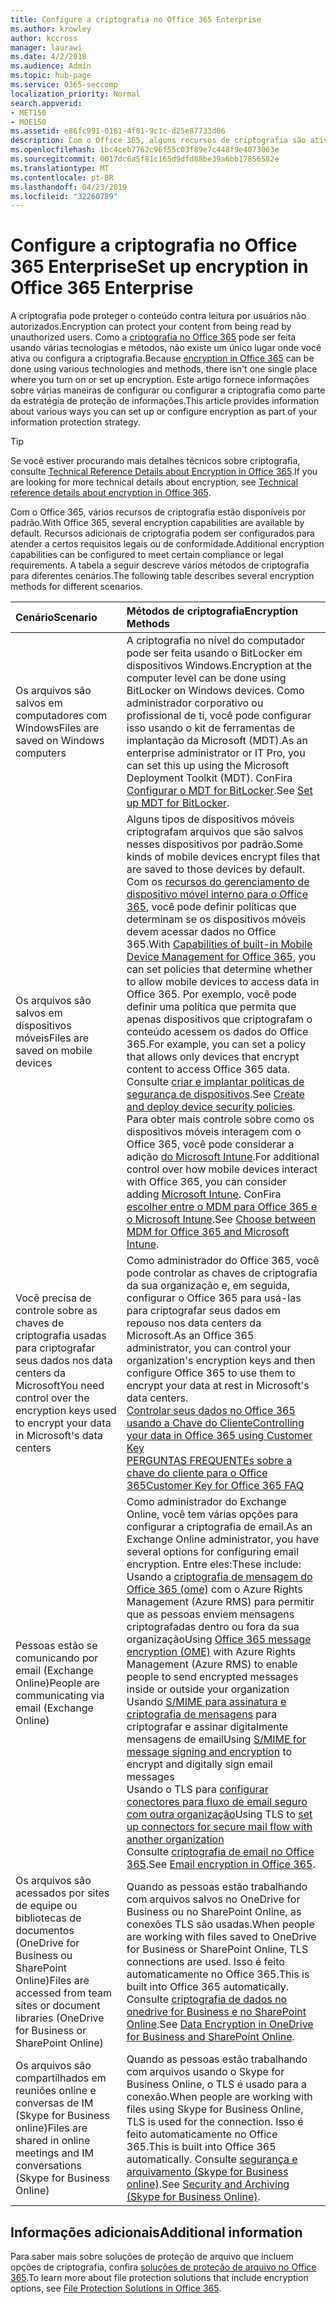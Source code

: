 ```yaml
---
title: Configure a criptografia no Office 365 Enterprise
ms.author: krowley
author: kccross
manager: laurawi
ms.date: 4/2/2018
ms.audience: Admin
ms.topic: hub-page
ms.service: O365-seccomp
localization_priority: Normal
search.appverid:
- MET150
- MOE150
ms.assetid: e86fc991-0161-4f01-9c1c-d25e87733d06
description: Com o Office 365, alguns recursos de criptografia são ativados por padrão; outros recursos podem ser configurados para atender a certos requisitos legais ou de conformidade.
ms.openlocfilehash: 1bc4ceb7762c96f55c03f89e7c448f9e4073063e
ms.sourcegitcommit: 0017dc6a5f81c165d9dfd88be39a6bb17856582e
ms.translationtype: MT
ms.contentlocale: pt-BR
ms.lasthandoff: 04/23/2019
ms.locfileid: "32260789"
---
```

# <a name="set-up-encryption-in-office-365-enterprise"></a><span data-ttu-id="02d92-103">Configure a criptografia no Office 365 Enterprise</span><span class="sxs-lookup"><span data-stu-id="02d92-103">Set up encryption in Office 365 Enterprise</span></span>

<span data-ttu-id="02d92-104">A criptografia pode proteger o conteúdo contra leitura por usuários não autorizados.</span><span class="sxs-lookup"><span data-stu-id="02d92-104">Encryption can protect your content from being read by unauthorized users.</span></span> <span data-ttu-id="02d92-105">Como a [criptografia no Office 365](encryption.md) pode ser feita usando várias tecnologias e métodos, não existe um único lugar onde você ativa ou configura a criptografia.</span><span class="sxs-lookup"><span data-stu-id="02d92-105">Because [encryption in Office 365](encryption.md) can be done using various technologies and methods, there isn't one single place where you turn on or set up encryption.</span></span> <span data-ttu-id="02d92-106">Este artigo fornece informações sobre várias maneiras de configurar ou configurar a criptografia como parte da estratégia de proteção de informações.</span><span class="sxs-lookup"><span data-stu-id="02d92-106">This article provides information about various ways you can set up or configure encryption as part of your information protection strategy.</span></span>
  
> [!TIP]
> <span data-ttu-id="02d92-107">Se você estiver procurando mais detalhes técnicos sobre criptografia, consulte [Technical Reference Details about Encryption in Office 365](technical-reference-details-about-encryption.md).</span><span class="sxs-lookup"><span data-stu-id="02d92-107">If you are looking for more technical details about encryption, see [Technical reference details about encryption in Office 365](technical-reference-details-about-encryption.md).</span></span>
  
<span data-ttu-id="02d92-108">Com o Office 365, vários recursos de criptografia estão disponíveis por padrão.</span><span class="sxs-lookup"><span data-stu-id="02d92-108">With Office 365, several encryption capabilities are available by default.</span></span> <span data-ttu-id="02d92-109">Recursos adicionais de criptografia podem ser configurados para atender a certos requisitos legais ou de conformidade.</span><span class="sxs-lookup"><span data-stu-id="02d92-109">Additional encryption capabilities can be configured to meet certain compliance or legal requirements.</span></span> <span data-ttu-id="02d92-110">A tabela a seguir descreve vários métodos de criptografia para diferentes cenários.</span><span class="sxs-lookup"><span data-stu-id="02d92-110">The following table describes several encryption methods for different scenarios.</span></span>
  
|<span data-ttu-id="02d92-111">**Cenário**</span><span class="sxs-lookup"><span data-stu-id="02d92-111">**Scenario**</span></span>|<span data-ttu-id="02d92-112">**Métodos de criptografia**</span><span class="sxs-lookup"><span data-stu-id="02d92-112">**Encryption Methods**</span></span>|
|:-----|:-----|
|<span data-ttu-id="02d92-113">Os arquivos são salvos em computadores com Windows</span><span class="sxs-lookup"><span data-stu-id="02d92-113">Files are saved on Windows computers</span></span>  <br/> |<span data-ttu-id="02d92-114">A criptografia no nível do computador pode ser feita usando o BitLocker em dispositivos Windows.</span><span class="sxs-lookup"><span data-stu-id="02d92-114">Encryption at the computer level can be done using BitLocker on Windows devices.</span></span> <span data-ttu-id="02d92-115">Como administrador corporativo ou profissional de ti, você pode configurar isso usando o kit de ferramentas de implantação da Microsoft (MDT).</span><span class="sxs-lookup"><span data-stu-id="02d92-115">As an enterprise administrator or IT Pro, you can set this up using the Microsoft Deployment Toolkit (MDT).</span></span> <span data-ttu-id="02d92-116">ConFira [Configurar o MDT for BitLocker](https://go.microsoft.com/fwlink/?linkid=849282).</span><span class="sxs-lookup"><span data-stu-id="02d92-116">See [Set up MDT for BitLocker](https://go.microsoft.com/fwlink/?linkid=849282).</span></span>  <br/> |
|<span data-ttu-id="02d92-117">Os arquivos são salvos em dispositivos móveis</span><span class="sxs-lookup"><span data-stu-id="02d92-117">Files are saved on mobile devices</span></span>  <br/> |<span data-ttu-id="02d92-118">Alguns tipos de dispositivos móveis criptografam arquivos que são salvos nesses dispositivos por padrão.</span><span class="sxs-lookup"><span data-stu-id="02d92-118">Some kinds of mobile devices encrypt files that are saved to those devices by default.</span></span> <span data-ttu-id="02d92-119">Com os [recursos do gerenciamento de dispositivo móvel interno para o Office 365](https://support.office.com/article/a1da44e5-7475-4992-be91-9ccec25905b0), você pode definir políticas que determinam se os dispositivos móveis devem acessar dados no Office 365.</span><span class="sxs-lookup"><span data-stu-id="02d92-119">With [Capabilities of built-in Mobile Device Management for Office 365](https://support.office.com/article/a1da44e5-7475-4992-be91-9ccec25905b0), you can set policies that determine whether to allow mobile devices to access data in Office 365.</span></span> <span data-ttu-id="02d92-120">Por exemplo, você pode definir uma política que permita que apenas dispositivos que criptografam o conteúdo acessem os dados do Office 365.</span><span class="sxs-lookup"><span data-stu-id="02d92-120">For example, you can set a policy that allows only devices that encrypt content to access Office 365 data.</span></span> <span data-ttu-id="02d92-121">Consulte [criar e implantar políticas de segurança de dispositivos](https://support.office.com/article/d310f556-8bfb-497b-9bd7-fe3c36ea2fd6).</span><span class="sxs-lookup"><span data-stu-id="02d92-121">See [Create and deploy device security policies](https://support.office.com/article/d310f556-8bfb-497b-9bd7-fe3c36ea2fd6).</span></span>  <br/> <span data-ttu-id="02d92-122">Para obter mais controle sobre como os dispositivos móveis interagem com o Office 365, você pode considerar a adição [do Microsoft Intune](https://aka.ms/qzln04).</span><span class="sxs-lookup"><span data-stu-id="02d92-122">For additional control over how mobile devices interact with Office 365, you can consider adding [Microsoft Intune](https://aka.ms/qzln04).</span></span> <span data-ttu-id="02d92-123">ConFira [escolher entre o MDM para Office 365 e o Microsoft Intune](https://support.office.com/article/c93d9ab9-efb2-4349-9b93-30c30562ee22).</span><span class="sxs-lookup"><span data-stu-id="02d92-123">See [Choose between MDM for Office 365 and Microsoft Intune](https://support.office.com/article/c93d9ab9-efb2-4349-9b93-30c30562ee22).</span></span>  <br/> |
|<span data-ttu-id="02d92-124">Você precisa de controle sobre as chaves de criptografia usadas para criptografar seus dados nos data centers da Microsoft</span><span class="sxs-lookup"><span data-stu-id="02d92-124">You need control over the encryption keys used to encrypt your data in Microsoft's data centers</span></span>  <br/> | <span data-ttu-id="02d92-125">Como administrador do Office 365, você pode controlar as chaves de criptografia da sua organização e, em seguida, configurar o Office 365 para usá-las para criptografar seus dados em repouso nos data centers da Microsoft.</span><span class="sxs-lookup"><span data-stu-id="02d92-125">As an Office 365 administrator, you can control your organization's encryption keys and then configure Office 365 to use them to encrypt your data at rest in Microsoft's data centers.</span></span>  <br/> [<span data-ttu-id="02d92-126">Controlar seus dados no Office 365 usando a Chave do Cliente</span><span class="sxs-lookup"><span data-stu-id="02d92-126">Controlling your data in Office 365 using Customer Key</span></span>](controlling-your-data-using-customer-key.md) <br/> [<span data-ttu-id="02d92-127">PERGUNTAS FREQUENTEs sobre a chave do cliente para o Office 365</span><span class="sxs-lookup"><span data-stu-id="02d92-127">Customer Key for Office 365 FAQ</span></span>](service-encryption-with-customer-key-faq.md) <br/> |
|<span data-ttu-id="02d92-128">Pessoas estão se comunicando por email (Exchange Online)</span><span class="sxs-lookup"><span data-stu-id="02d92-128">People are communicating via email (Exchange Online)</span></span>  <br/> | <span data-ttu-id="02d92-129">Como administrador do Exchange Online, você tem várias opções para configurar a criptografia de email.</span><span class="sxs-lookup"><span data-stu-id="02d92-129">As an Exchange Online administrator, you have several options for configuring email encryption.</span></span> <span data-ttu-id="02d92-130">Entre eles:</span><span class="sxs-lookup"><span data-stu-id="02d92-130">These include:</span></span>  <br/>  <span data-ttu-id="02d92-131">Usando a [criptografia de mensagem do Office 365 (ome)](set-up-new-message-encryption-capabilities.md) com o Azure Rights Management (Azure RMS) para permitir que as pessoas enviem mensagens criptografadas dentro ou fora da sua organização</span><span class="sxs-lookup"><span data-stu-id="02d92-131">Using [Office 365 message encryption (OME)](set-up-new-message-encryption-capabilities.md) with Azure Rights Management (Azure RMS) to enable people to send encrypted messages inside or outside your organization</span></span>  <br/>  <span data-ttu-id="02d92-132">Usando [S/MIME para assinatura e criptografia de mensagens](https://aka.ms/c6dozg) para criptografar e assinar digitalmente mensagens de email</span><span class="sxs-lookup"><span data-stu-id="02d92-132">Using [S/MIME for message signing and encryption](https://aka.ms/c6dozg) to encrypt and digitally sign email messages</span></span>  <br/>  <span data-ttu-id="02d92-133">Usando o TLS para [configurar conectores para fluxo de email seguro com outra organização](https://aka.ms/hs809p)</span><span class="sxs-lookup"><span data-stu-id="02d92-133">Using TLS to [set up connectors for secure mail flow with another organization](https://aka.ms/hs809p)</span></span> <br/>  <span data-ttu-id="02d92-134">Consulte [criptografia de email no Office 365](https://aka.ms/hic3f7).</span><span class="sxs-lookup"><span data-stu-id="02d92-134">See [Email encryption in Office 365](https://aka.ms/hic3f7).</span></span>  <br/> |
|<span data-ttu-id="02d92-135">Os arquivos são acessados por sites de equipe ou bibliotecas de documentos (OneDrive for Business ou SharePoint Online)</span><span class="sxs-lookup"><span data-stu-id="02d92-135">Files are accessed from team sites or document libraries (OneDrive for Business or SharePoint Online)</span></span>  <br/> |<span data-ttu-id="02d92-136">Quando as pessoas estão trabalhando com arquivos salvos no OneDrive for Business ou no SharePoint Online, as conexões TLS são usadas.</span><span class="sxs-lookup"><span data-stu-id="02d92-136">When people are working with files saved to OneDrive for Business or SharePoint Online, TLS connections are used.</span></span> <span data-ttu-id="02d92-137">Isso é feito automaticamente no Office 365.</span><span class="sxs-lookup"><span data-stu-id="02d92-137">This is built into Office 365 automatically.</span></span> <span data-ttu-id="02d92-138">Consulte [criptografia de dados no onedrive for Business e no SharePoint Online](https://go.microsoft.com/fwlink/?linkid=526379).</span><span class="sxs-lookup"><span data-stu-id="02d92-138">See [Data Encryption in OneDrive for Business and SharePoint Online](https://go.microsoft.com/fwlink/?linkid=526379).</span></span>  <br/> |
|<span data-ttu-id="02d92-139">Os arquivos são compartilhados em reuniões online e conversas de IM (Skype for Business online)</span><span class="sxs-lookup"><span data-stu-id="02d92-139">Files are shared in online meetings and IM conversations (Skype for Business Online)</span></span>  <br/> |<span data-ttu-id="02d92-140">Quando as pessoas estão trabalhando com arquivos usando o Skype for Business Online, o TLS é usado para a conexão.</span><span class="sxs-lookup"><span data-stu-id="02d92-140">When people are working with files using Skype for Business Online, TLS is used for the connection.</span></span> <span data-ttu-id="02d92-141">Isso é feito automaticamente no Office 365.</span><span class="sxs-lookup"><span data-stu-id="02d92-141">This is built into Office 365 automatically.</span></span> <span data-ttu-id="02d92-142">Consulte [segurança e arquivamento (Skype for Business online)](https://aka.ms/nuq4ws).</span><span class="sxs-lookup"><span data-stu-id="02d92-142">See [Security and Archiving (Skype for Business Online)](https://aka.ms/nuq4ws).</span></span>  <br/> |

## <a name="additional-information"></a><span data-ttu-id="02d92-143">Informações adicionais</span><span class="sxs-lookup"><span data-stu-id="02d92-143">Additional information</span></span>

<span data-ttu-id="02d92-144">Para saber mais sobre soluções de proteção de arquivo que incluem opções de criptografia, confira [soluções de proteção de arquivo no Office 365](https://www.microsoft.com/en-us/download/details.aspx?id=55523).</span><span class="sxs-lookup"><span data-stu-id="02d92-144">To learn more about file protection solutions that include encryption options, see [File Protection Solutions in Office 365](https://www.microsoft.com/en-us/download/details.aspx?id=55523).</span></span>